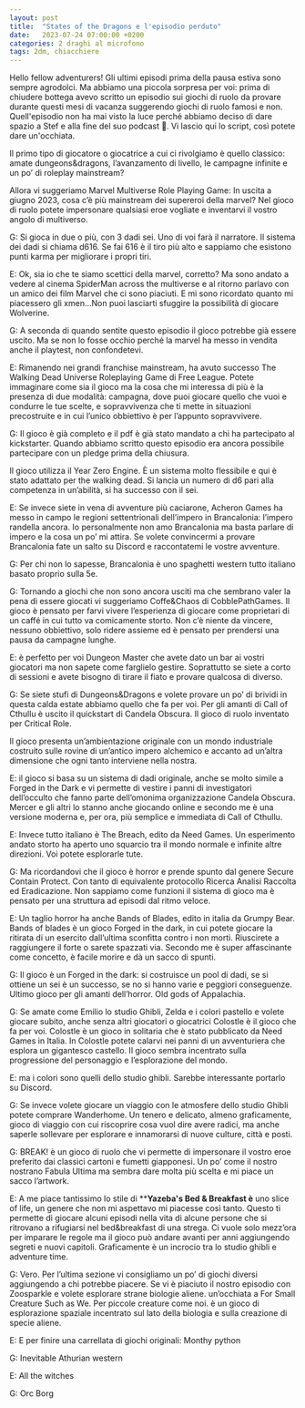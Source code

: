 ```yaml
---
layout: post
title:  "States of the Dragons e l'episodio perduto"
date:   2023-07-24 07:00:00 +0200
categories: 2 draghi al microfono
tags: 2dm, chiacchiere
---
```


Hello fellow adventurers!
Gli ultimi episodi prima della pausa estiva sono sempre agrodolci. Ma abbiamo una piccola sorpresa per voi: prima di chiudere bottega avevo scritto un episodio sui giochi di ruolo da provare durante questi mesi di vacanza suggerendo giochi di ruolo famosi e non. Quell'episodio non ha mai visto la luce perché abbiamo deciso di dare spazio a Stef e alla fine del suo podcast 🧛. Vi lascio qui lo script, così potete dare un'occhiata.

Il primo tipo di giocatore o giocatrice a cui ci rivolgiamo è quello classico: amate dungeons&dragons, l’avanzamento di livello, le campagne infinite e un po’ di roleplay mainstream?

Allora vi suggeriamo Marvel Multiverse Role Playing Game: In uscita a giugno 2023, cosa c’è più mainstream dei supereroi della marvel? Nel gioco di ruolo potete impersonare qualsiasi eroe vogliate e inventarvi il vostro angolo di multiverso.

G: Si gioca in due o più, con 3 dadi sei. Uno di voi farà il narratore. Il sistema dei dadi si chiama d616. Se fai 616 è il tiro più alto e sappiamo che esistono punti karma per migliorare i propri tiri.

E: Ok, sia io che te siamo scettici della marvel, corretto? Ma sono andato a vedere al cinema SpiderMan across the multiverse e al ritorno parlavo con un amico dei film Marvel che ci sono piaciuti. E mi sono ricordato quanto mi piacessero gli xmen…Non puoi lasciarti sfuggire la possibilità di giocare Wolverine.

G: A seconda di quando sentite questo episodio il gioco potrebbe già essere uscito. Ma se non lo fosse occhio perché la marvel ha messo in vendita anche il playtest, non confondetevi.

E: Rimanendo nei grandi franchise mainstream, ha avuto successo The Walking Dead Universe Roleplaying Game di Free League. Potete immaginare come sia il gioco ma la cosa che mi interessa di più è la presenza di due modalità: campagna, dove puoi giocare quello che vuoi e condurre le tue scelte, e sopravvivenza che ti mette in situazioni precostruite e in cui l’unico obbiettivo è per l’appunto sopravvivere.

G: Il gioco è già completo e il pdf è già stato mandato a chi ha partecipato al kickstarter. Quando abbiamo scritto questo episodio era ancora possibile partecipare con un pledge prima della chiusura.

Il gioco utilizza il Year Zero Engine. È un sistema molto flessibile e qui è stato adattato per the walking dead. Si lancia un numero di d6 pari alla competenza in un’abilità, si ha successo con il sei.

E: Se invece siete in vena di avventure più caciarone, Acheron Games ha messo in campo le regioni settentrionali dell’impero in Brancalonia: l’impero randella ancora. Io personalmente non amo Brancalonia ma basta parlare di impero e la cosa un po’ mi attira. Se volete convincermi a provare Brancalonia fate un salto su Discord e raccontatemi le vostre avventure.

G: Per chi non lo sapesse, Brancalonia è uno spaghetti western tutto italiano basato proprio sulla 5e.

G: Tornando a giochi che non sono ancora usciti ma che sembrano valer la pena di essere giocati vi suggeriamo Coffe&Chaos di CobblePathGames. Il gioco è pensato per farvi vivere l’esperienza di giocare come proprietari di un caffé in cui tutto va comicamente storto. Non c’è niente da vincere, nessuno obbiettivo, solo ridere assieme ed è pensato per prendersi una pausa da campagne lunghe.

E: è perfetto per voi Dungeon Master che avete dato un bar ai vostri giocatori ma non sapete come farglielo gestire. Soprattutto se siete a corto di sessioni e avete bisogno di tirare il fiato e provare qualcosa di diverso.

G: Se siete stufi di Dungeons&Dragons e volete provare un po’ di brividi in questa calda estate abbiamo quello che fa per voi. Per gli amanti di Call of Cthullu è uscito il quickstart di Candela Obscura. Il gioco di ruolo inventato per Critical Role.

Il gioco presenta un’ambientazione originale con un mondo industriale costruito sulle rovine di un’antico impero alchemico e accanto ad un’altra dimensione che ogni tanto interviene nella nostra.

E: il gioco si basa su un sistema di dadi originale, anche se molto simile a Forged in the Dark e vi permette di vestire i panni di investigatori dell’occulto che fanno parte dell’omonima organizzazione Candela Obscura. Mercer e gli altri lo stanno anche giocando online e secondo me è una versione moderna e, per ora, più semplice e immediata di Call of Cthullu.

E: Invece tutto italiano è The Breach, edito da Need Games. Un esperimento andato storto ha aperto uno squarcio tra il mondo normale e infinite altre direzioni. Voi potete esplorarle tute.

G: Ma ricordandovi che il gioco è horror e prende spunto dal genere Secure Contain Protect. Con tanto di equivalente protocollo Ricerca Analisi Raccolta ed Eradicazione. Non sappiamo come funzioni il sistema di gioco ma è pensato per una struttura ad episodi dal ritmo veloce.

E: Un taglio horror ha anche Bands of Blades, edito in italia da Grumpy Bear. Bands of blades è un gioco Forged in the dark, in cui potete giocare la ritirata di un esercito dall’ultima sconfitta contro i non morti. Riuscirete a raggiungere il forte o sarete spazzati via. Secondo me è super affascinante come concetto, è facile morire e dà un sacco di spunti.

G: Il gioco è un Forged in the dark: si costruisce un pool di dadi, se si ottiene un sei è un successo, se no si hanno varie e peggiori conseguenze.
Ultimo gioco per gli amanti dell’horror. Old gods of Appalachia.

G: Se amate come Emilio lo studio Ghibli, Zelda e i colori pastello e volete giocare subito, anche senza altri giocatori o giocatrici Colostle è il gioco che fa per voi. Colostle è un gioco in solitaria che è stato pubblicato da Need Games in Italia. In Colostle potete calarvi nei panni di un avventuriera che esplora un gigantesco castello. Il gioco sembra incentrato sulla progressione del personaggio e l’esplorazione del mondo.

E: ma i colori sono quelli dello studio ghibli. Sarebbe interessante portarlo su Discord.

G: Se invece volete giocare un viaggio con le atmosfere dello studio Ghibli potete comprare Wanderhome. Un tenero e delicato, almeno graficamente, gioco di viaggio con cui riscoprire cosa vuol dire avere radici, ma anche saperle sollevare per esplorare e innamorarsi di nuove culture, città e posti.

G: BREAK! è un gioco di ruolo che vi permette di impersonare il vostro eroe preferito dai classici cartoni e fumetti giapponesi. Un po’ come il nostro nostrano Fabula Ultima ma sembra dare molta più scelta e mi piace un sacco l’artwork.

E: A me piace tantissimo lo stile di ****Yazeba's Bed & Breakfast è** uno slice of life, un genere che non mi aspettavo mi piacesse così tanto. Questo ti permette di giocare alcuni episodi nella vita di alcune persone che si ritrovano a rifugiarsi nel bed&breakfast di una strega. Ci vuole solo mezz’ora per imparare le regole ma il gioco può andare avanti per anni aggiungendo segreti e nuovi capitoli. Graficamente è un incrocio tra lo studio ghibli e adventure time.

G: Vero. Per l’ultima sezione vi consigliamo un po’ di giochi diversi aggiungendo a chi potrebbe piacere. Se vi è piaciuto il nostro episodio con Zoosparkle e volete esplorare strane biologie aliene.   un’occhiata a For Small Creature Such as We. Per piccole creature come noi. è un gioco di esplorazione spaziale incentrato sul lato della biologia e sulla creazione di specie aliene.

E: E per finire una carrellata di giochi originali: Monthy python

G: Inevitable Athurian western

E: All the witches

G: Orc Borg
